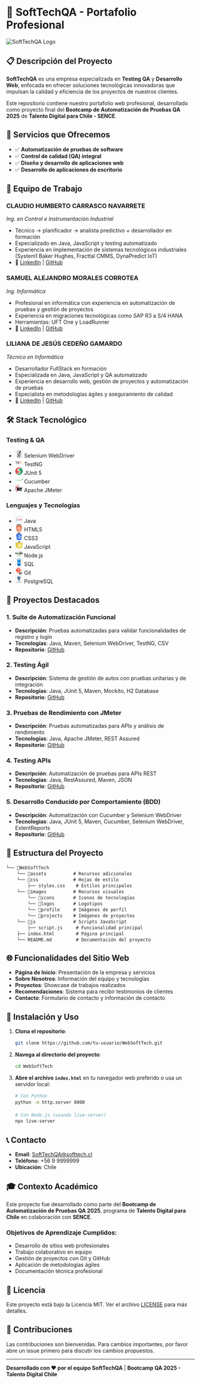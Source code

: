 # 🧪 SoftTechQA - Portafolio Profesional

![SoftTechQA Logo](images/logos/logo.png)

## 📋 Descripción del Proyecto

**SoftTechQA** es una empresa especializada en **Testing QA** y **Desarrollo Web**, enfocada en ofrecer soluciones tecnológicas innovadoras que impulsan la calidad y eficiencia de los proyectos de nuestros clientes.

Este repositorio contiene nuestro portafolio web profesional, desarrollado como proyecto final del **Bootcamp de Automatización de Pruebas QA 2025** de **Talento Digital para Chile - SENCE**.

## 🎯 Servicios que Ofrecemos

- ✅ **Automatización de pruebas de software**
- ✅ **Control de calidad (QA) integral**
- ✅ **Diseño y desarrollo de aplicaciones web**
- ✅ **Desarrollo de aplicaciones de escritorio**

## 👥 Equipo de Trabajo

### **CLAUDIO HUMBERTO CARRASCO NAVARRETE**
*Ing. en Control e Instrumentación Industrial*
- Técnico → planificador → analista predictivo + desarrollador en formación
- Especializado en Java, JavaScript y testing automatizado
- Experiencia en implementación de sistemas tecnológicos industriales (System1 Baker Hughes, Fracttal CMMS, DynaPredict IoT)
- 🔗 [LinkedIn](https://www.linkedin.com/in/claudio-carrasco-navarrete-55a25181/) | [GitHub](https://github.com/claudio-hcn)

### **SAMUEL ALEJANDRO MORALES CORROTEA**
*Ing. Informática*
- Profesional en informática con experiencia en automatización de pruebas y gestión de proyectos
- Experiencia en migraciones tecnológicas como SAP R3 a S/4 HANA
- Herramientas: UFT One y LoadRunner
- 🔗 [LinkedIn](https://www.linkedin.com/in/samuelmoralesc) | [GitHub](https://github.com/Millelche)

### **LILIANA DE JESÚS CEDEÑO GAMARDO**
*Técnico en Informática*
- Desarrollador FullStack en formación
- Especializada en Java, JavaScript y QA automatizado
- Experiencia en desarrollo web, gestión de proyectos y automatización de pruebas
- Especialista en metodologías ágiles y aseguramiento de calidad
- 🔗 [LinkedIn](https://www.linkedin.com/in/lilianacedeno) | [GitHub](https://github.com/LilianaCedeno)

## 🛠️ Stack Tecnológico

### **Testing & QA**
- <img src="images/icons/selenium.png" width="20" height="20"> Selenium WebDriver
- <img src="images/icons/testng.png" width="20" height="20"> TestNG
- <img src="images/icons/junit.png" width="20" height="20"> JUnit 5
- <img src="images/icons/cucumber.png" width="20" height="20"> Cucumber
- <img src="images/icons/jmeter.png" width="20" height="20"> Apache JMeter

### **Lenguajes y Tecnologías**
- <img src="images/icons/java.png" width="20" height="20"> Java
- <img src="images/icons/html.png" width="20" height="20"> HTML5
- <img src="images/icons/CSS.png" width="20" height="20"> CSS3
- <img src="images/icons/js.png" width="20" height="20"> JavaScript
- <img src="images/icons/node.png" width="20" height="20"> Node.js
- <img src="images/icons/sql.png" width="20" height="20"> SQL
- <img src="images/icons/git.png" width="20" height="20"> Git
- <img src="images/icons/psql.png" width="20" height="20"> PostgreSQL

## 🚀 Proyectos Destacados

### 1. **Suite de Automatización Funcional**
- **Descripción**: Pruebas automatizadas para validar funcionalidades de registro y login
- **Tecnologías**: Java, Maven, Selenium WebDriver, TestNG, CSV
- **Repositorio**: [GitHub](https://github.com/claudio-hcn/Ev-Mod4.git)

### 2. **Testing Ágil**
- **Descripción**: Sistema de gestión de autos con pruebas unitarias y de integración
- **Tecnologías**: Java, JUnit 5, Maven, Mockito, H2 Database
- **Repositorio**: [GitHub](https://github.com/LilianaCedeno/AutosQa.git)

### 3. **Pruebas de Rendimiento con JMeter**
- **Descripción**: Pruebas automatizadas para APIs y análisis de rendimiento
- **Tecnologías**: Java, Apache JMeter, REST Assured
- **Repositorio**: [GitHub](https://github.com/LilianaCedeno/Analisis-Jmeter.git)

### 4. **Testing APIs**
- **Descripción**: Automatización de pruebas para APIs REST
- **Tecnologías**: Java, RestAssured, Maven, JSON
- **Repositorio**: [GitHub](https://github.com/claudio-hcn/Ev-Mod6.git)

### 5. **Desarrollo Conducido por Comportamiento (BDD)**
- **Descripción**: Automatización con Cucumber y Selenium WebDriver
- **Tecnologías**: Java, JUnit 5, Maven, Cucumber, Selenium WebDriver, ExtentReports
- **Repositorio**: [GitHub](https://github.com/LilianaCedeno/EV-Mod5.git)

## 📁 Estructura del Proyecto

```
└── 📁WebSoftTech
    └── 📁assets          # Recursos adicionales
    └── 📁css             # Hojas de estilo
        ├── styles.css    # Estilos principales
    └── 📁images          # Recursos visuales
        └── 📁icons       # Iconos de tecnologías
        └── 📁logos       # Logotipos
        └── 📁profile     # Imágenes de perfil
        └── 📁projects    # Imágenes de proyectos
    └── 📁js              # Scripts JavaScript
        ├── script.js     # Funcionalidad principal
    ├── index.html        # Página principal
    └── README.md         # Documentación del proyecto
```

## 🌐 Funcionalidades del Sitio Web

- **Página de Inicio**: Presentación de la empresa y servicios
- **Sobre Nosotros**: Información del equipo y tecnologías
- **Proyectos**: Showcase de trabajos realizados
- **Recomendaciones**: Sistema para recibir testimonios de clientes
- **Contacto**: Formulario de contacto y información de contacto

## 🚀 Instalación y Uso

1. **Clona el repositorio**:
   ```bash
   git clone https://github.com/tu-usuario/WebSoftTech.git
   ```

2. **Navega al directorio del proyecto**:
   ```bash
   cd WebSoftTech
   ```

3. **Abre el archivo `index.html`** en tu navegador web preferido o usa un servidor local:
   ```bash
   # Con Python
   python -m http.server 8000
   
   # Con Node.js (usando live-server)
   npx live-server
   ```

## 📞 Contacto

- **Email**: SoftTechQA@softtech.cl
- **Teléfono**: +56 9 9999999
- **Ubicación**: Chile

## 🎓 Contexto Académico

Este proyecto fue desarrollado como parte del **Bootcamp de Automatización de Pruebas QA 2025**, programa de **Talento Digital para Chile** en colaboración con **SENCE**.

### Objetivos de Aprendizaje Cumplidos:
- Desarrollo de sitios web profesionales
- Trabajo colaborativo en equipo
- Gestión de proyectos con Git y GitHub
- Aplicación de metodologías ágiles
- Documentación técnica profesional

## 📄 Licencia

Este proyecto está bajo la Licencia MIT. Ver el archivo [LICENSE](LICENSE) para más detalles.

## 🤝 Contribuciones

Las contribuciones son bienvenidas. Para cambios importantes, por favor abre un issue primero para discutir los cambios propuestos.

---

**Desarrollado con ❤️ por el equipo SoftTechQA** | **Bootcamp QA 2025 - Talento Digital Chile**